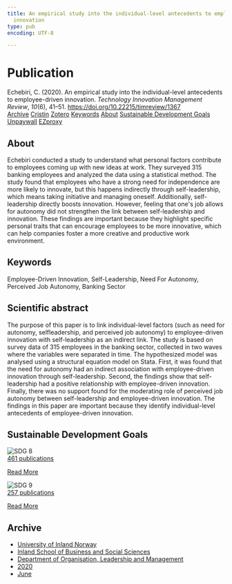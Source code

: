 ```yaml
---
title: An empirical study into the individual-level antecedents to employee-driven
  innovation
type: pub
encoding: UTF-8

---
```

<h1>Publication</h1>
<article id="csl-bib-container-LT2NS69P" class="csl-bib-container">
  <div class="csl-bib-body"> <div class="csl-entry">Echebiri, C. (2020). An empirical study into the individual-level antecedents to employee-driven innovation. <i>Technology Innovation Management Review</i>, <i>10</i>(6), 41–51. <a href="https://doi.org/10.22215/timreview/1367">https://doi.org/10.22215/timreview/1367</a></div> </div>
  <div class="csl-bib-buttons">
    <a href="#taxonomy-article-LT2NS69P" alt="archive" class="csl-bib-button">Archive</a>
    <a href="https://app.cristin.no/results/show.jsf?id=1817383" alt="Cristin" class="csl-bib-button">Cristin</a>
    <a href="http://zotero.org/groups/5881554/items/LT2NS69P" alt="Zotero" class="csl-bib-button">Zotero</a>
    <a href="#keywords-article-LT2NS69P" alt="keywords" class="csl-bib-button">Keywords</a>
    <a href="#about-article-LT2NS69P" alt="about_pub" class="csl-bib-button">About</a>
    <a href="#sdg-article-LT2NS69P" alt="sdg" class="csl-bib-button">Sustainable Development Goals</a>
    <a href="https://timreview.ca/sites/default/files/article_PDF/TIMReview_2020_June%20-%204.pdf" alt="Unpaywall" class="csl-bib-button">Unpaywall</a>
    <a href="https://timreview.ca/sites/default/files/article_PDF/TIMReview_2020_June%20-%204.pdf" alt="EZproxy" class="csl-bib-button">EZproxy</a>
  </div>
  <div id="csl-bib-meta-container-LT2NS69P"></div>
</article>
<div id="csl-bib-meta-LT2NS69P" class="csl-bib-meta">
  <article id="about-article-LT2NS69P" class="about_pub-article">
    <h1>About</h1>
    Echebiri conducted a study to understand what personal factors contribute to employees coming up with new ideas at work. They surveyed 315 banking employees and analyzed the data using a statistical method. The study found that employees who have a strong need for independence are more likely to innovate, but this happens indirectly through self-leadership, which means taking initiative and managing oneself. Additionally, self-leadership directly boosts innovation. However, feeling that one's job allows for autonomy did not strengthen the link between self-leadership and innovation. These findings are important because they highlight specific personal traits that can encourage employees to be more innovative, which can help companies foster a more creative and productive work environment.
  </article>
  <article id="keywords-article-LT2NS69P" class="keywords-article">
    <h1>Keywords</h1>
    Employee-Driven Innovation, Self-Leadership, Need For Autonomy, Perceived Job Autonomy, Banking Sector
  </article>
  <article id="abstract-article-LT2NS69P" class="abstract-article">
    <h1>Scientific abstract</h1>
    The purpose of this paper is to link individual-level factors (such as need for autonomy, selfleadership, and perceived job autonomy) to employee-driven innovation with self-leadership as an indirect link. The study is based on survey data of 315 employees in the banking sector, collected in two waves where the variables were separated in time. The hypothesized model was analysed using a structural equation model on Stata. First, it was found that the need for autonomy had an indirect association with employee-driven innovation through self-leadership. Second, the findings show that self-leadership had a positive relationship with employee-driven innovation. Finally, there was no support found for the moderating role of perceived job autonomy between self-leadership and employee-driven innovation. The findings in this paper are important because they identify individual-level antecedents of employee-driven innovation.
  </article>
  <article id="sdg-article-LT2NS69P" class="sdg-article">
    <h1>Sustainable Development Goals</h1>
    <div class="sdg-container"><div id="sdg8" class="sdg">
        <img src="{{< params subfolder >}}images/sdg/sdg08_en.png" class="image" alt="SDG 8">
        <div class="sdg-overlay">
          <a href="{{< params subfolder >}}en/archive/?sdg=8#archive" class="sdg-publication-count"><span>461</span> publications</a>
          <p><a href="https://sdgs.un.org/goals/goal8" class="sdg-read-more">Read More</a></p>
        </div>
      </div> <div id="sdg9" class="sdg">
        <img src="{{< params subfolder >}}images/sdg/sdg09_en.png" class="image" alt="SDG 9">
        <div class="sdg-overlay">
          <a href="{{< params subfolder >}}en/archive/?sdg=9#archive" class="sdg-publication-count"><span>257</span> publications</a>
          <p><a href="https://sdgs.un.org/goals/goal9" class="sdg-read-more">Read More</a></p>
        </div>
      </div></div>
  </article>
  <article id="taxonomy-article-LT2NS69P" class="taxonomy-article">
    <h1>Archive</h1>
    <ul>
      <li><a href="{{< params subfolder >}}en/archive/?key=3DCRN523">University of Inland Norway</a></li>
      <li><a href="{{< params subfolder >}}en/archive/?key=DU8Q9LN9">Inland School of Business and Social Sciences</a></li>
      <li><a href="{{< params subfolder >}}en/archive/?key=4LUWR3ZM">Department of Organisation, Leadership and Management</a></li>
      <li><a href="{{< params subfolder >}}en/archive/?key=L4LD5JU9">2020</a></li>
      <li><a href="{{< params subfolder >}}en/archive/?key=GZCHPG43">June</a></li>
    </ul>
  </article>
</div>
